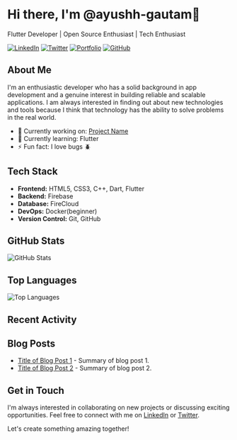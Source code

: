 # Hi there, I'm @ayushh-gautam👋

Flutter Developer | Open Source Enthusiast | Tech Enthusiast

[![LinkedIn](https://img.shields.io/badge/LinkedIn-Connect-blue)](https://www.linkedin.com/in/ayush-gautam-1450ab246/)
[![Twitter](https://img.shields.io/badge/Twitter-Follow-blue)](https://twitter.com/ayushh_gautam)
[![Portfolio](https://img.shields.io/badge/Portfolio-Visit-green)](https://ayushgautam.com.np)
[![GitHub](https://img.shields.io/badge/GitHub-Follow-blue)](https://github.com/ayushh-gautam)

## About Me

I'm an enthusiastic developer who has a solid background in app development and a genuine interest in building reliable and scalable applications. I am always interested in finding out about new technologies and tools because I think that technology has the ability to solve problems in the real world.

- 💼 Currently working on: [Project Name](https://github.com/ayushh-gautam/EDUCAT)
- 🌱 Currently learning: Flutter
- ⚡ Fun fact: I love bugs 🪲

## Tech Stack

- **Frontend:** HTML5, CSS3, C++, Dart, Flutter
- **Backend:** Firebase
- **Database:** FireCloud
- **DevOps:** Docker(beginner)
- **Version Control:** Git, GitHub

## GitHub Stats

![GitHub Stats](https://github-readme-stats.vercel.app/api?username=yourusername&show_icons=true&theme=dark)

## Top Languages

![Top Languages](https://github-readme-stats.vercel.app/api/top-langs/?username=yourusername&layout=compact&theme=dark)

## Recent Activity

<!--RECENT_ACTIVITY:last_update-->
<!--RECENT_ACTIVITY:last_update_end-->

## Blog Posts

- [Title of Blog Post 1](https://yourblog.com/post1) - Summary of blog post 1.
- [Title of Blog Post 2](https://yourblog.com/post2) - Summary of blog post 2.

## Get in Touch

I'm always interested in collaborating on new projects or discussing exciting opportunities. Feel free to connect with me on [LinkedIn](https://www.linkedin.com/in/yourusername) or [Twitter](https://twitter.com/yourusername).

Let's create something amazing together!
